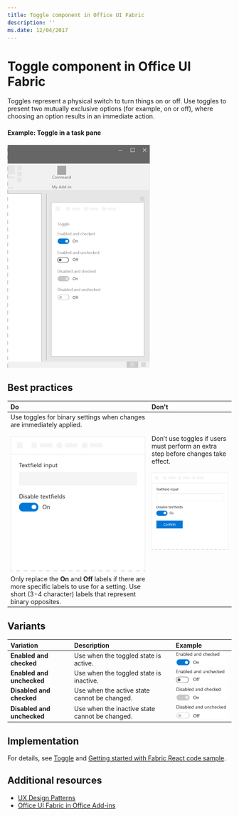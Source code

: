 ```yaml
---
title: Toggle component in Office UI Fabric
description: ''
ms.date: 12/04/2017
---
```


# Toggle component in Office UI Fabric

Toggles represent a physical switch to turn things on or off. Use toggles to present two mutually exclusive options (for example, on or off), where choosing an option results in an immediate action.
  
#### Example: Toggle in a task pane

![An image showing the Toggle](../images/overview-with-app-toggle.png)

## Best practices

|**Do**|**Don't**|
|:------------|:--------------|
|Use toggles for binary settings when changes are immediately applied.<br/><br/>![Do Toggle example](../images/toggle-do.png)<br/>|Don’t use toggles if users must perform an extra step before changes take effect.<br/><br/>![Don't Toggle example](../images/toggle-dont.png)<br/>|
|Only replace the **On** and **Off** labels if there are more specific labels to use for a setting. Use short (3-4 character) labels that represent binary opposites.| |

## Variants

|**Variation**|**Description**|**Example**|
|:------------|:--------------|:----------|
|**Enabled and checked**|Use when the toggled state is active.|![Enabled and checked image](../images/toggle-enabled-on.png)<br/>|
|**Enabled and unchecked**|Use when the toggled state is inactive.|![Enabled and unchecked image](../images/toggle-enabled-off.png)<br/>|
|**Disabled and checked**|Use when the active state cannot be changed.|![Disabled and checked image](../images/toggle-disabled-on.png)<br/>|
|**Disabled and unchecked**|Use when the inactive state cannot be changed.|![Disabled and unchecked image](../images/toggle-disabled-off.png)<br/>|

## Implementation

For details, see [Toggle](https://dev.office.com/fabric#/components/toggle) and [Getting started with Fabric React code sample](https://github.com/OfficeDev/Word-Add-in-GettingStartedFabricReact).

## Additional resources

- [UX Design Patterns](https://github.com/OfficeDev/Office-Add-in-UX-Design-Patterns-Code)
- [Office UI Fabric in Office Add-ins](office-ui-fabric.md)
